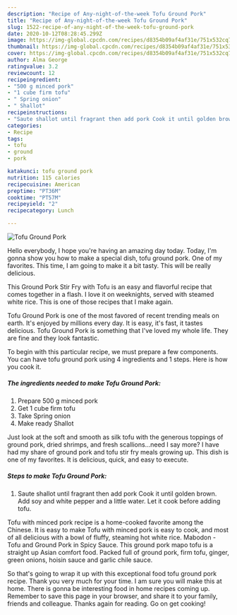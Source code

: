 ```yaml
---
description: "Recipe of Any-night-of-the-week Tofu Ground Pork"
title: "Recipe of Any-night-of-the-week Tofu Ground Pork"
slug: 1522-recipe-of-any-night-of-the-week-tofu-ground-pork
date: 2020-10-12T08:28:45.299Z
image: https://img-global.cpcdn.com/recipes/d8354b09af4af31e/751x532cq70/tofu-ground-pork-recipe-main-photo.jpg
thumbnail: https://img-global.cpcdn.com/recipes/d8354b09af4af31e/751x532cq70/tofu-ground-pork-recipe-main-photo.jpg
cover: https://img-global.cpcdn.com/recipes/d8354b09af4af31e/751x532cq70/tofu-ground-pork-recipe-main-photo.jpg
author: Alma George
ratingvalue: 3.2
reviewcount: 12
recipeingredient:
- "500 g minced pork"
- "1 cube firm tofu"
- " Spring onion"
- " Shallot"
recipeinstructions:
- "Saute shallot until fragrant then add pork Cook it until golden brown. Add soy and white pepper and a little water. Let it cook before adding tofu."
categories:
- Recipe
tags:
- tofu
- ground
- pork

katakunci: tofu ground pork 
nutrition: 115 calories
recipecuisine: American
preptime: "PT36M"
cooktime: "PT57M"
recipeyield: "2"
recipecategory: Lunch

---
```



![Tofu Ground Pork](https://img-global.cpcdn.com/recipes/d8354b09af4af31e/751x532cq70/tofu-ground-pork-recipe-main-photo.jpg)

Hello everybody, I hope you're having an amazing day today. Today, I'm gonna show you how to make a special dish, tofu ground pork. One of my favorites. This time, I am going to make it a bit tasty. This will be really delicious.

This Ground Pork Stir Fry with Tofu is an easy and flavorful recipe that comes together in a flash. I love it on weeknights, served with steamed white rice. This is one of those recipes that I make again.

Tofu Ground Pork is one of the most favored of recent trending meals on earth. It's enjoyed by millions every day. It is easy, it's fast, it tastes delicious. Tofu Ground Pork is something that I've loved my whole life. They are fine and they look fantastic.


To begin with this particular recipe, we must prepare a few components. You can have tofu ground pork using 4 ingredients and 1 steps. Here is how you cook it.

<!--inarticleads1-->

##### The ingredients needed to make Tofu Ground Pork:

1. Prepare 500 g minced pork
1. Get 1 cube firm tofu
1. Take  Spring onion
1. Make ready  Shallot


Just look at the soft and smooth as silk tofu with the generous toppings of ground pork, dried shrimps, and fresh scallions…need I say more? I have had my share of ground pork and tofu stir fry meals growing up. This dish is one of my favorites. It is delicious, quick, and easy to execute. 

<!--inarticleads2-->

##### Steps to make Tofu Ground Pork:

1. Saute shallot until fragrant then add pork Cook it until golden brown. Add soy and white pepper and a little water. Let it cook before adding tofu.


Tofu with minced pork recipe is a home-cooked favorite among the Chinese. It is easy to make Tofu with minced pork is easy to cook, and most of all delicious with a bowl of fluffy, steaming hot white rice. Mabodon - Tofu and Ground Pork in Spicy Sauce. This ground pork mapo tofu is a straight up Asian comfort food. Packed full of ground pork, firm tofu, ginger, green onions, hoisin sauce and garlic chile sauce. 

So that's going to wrap it up with this exceptional food tofu ground pork recipe. Thank you very much for your time. I am sure you will make this at home. There is gonna be interesting food in home recipes coming up. Remember to save this page in your browser, and share it to your family, friends and colleague. Thanks again for reading. Go on get cooking!
